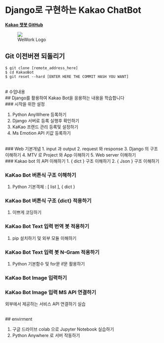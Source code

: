 # Django로 구현하는 Kakao ChatBot

[**Kakao 챗봇 GitHub**](https://github.com/plusfriend/auto_reply#specification)<br>


<figure class="align-center">
  <img src="http://scnews.co.kr/PEG/15286157107300.jpg">
  <figcaption>WeWork Logo</figcaption>
</figure>


## Git 이전버젼 되돌리기

```
$ git clone [remote_address_here]
$ cd KakaoBot
$ git reset --hard [ENTER HERE THE COMMIT HASH YOU WANT]
```


<br>
# 수업내용 

<br>
## Django를 활용하여 Kakao Bot을 응용하는 내용을 학습합니다

<br>
### 시작을 위한 설정

1. Python AnyWhere 등록하기 
2. Django 서버로 등록 실행후 확인하기 
3. KaKao 프랜드 관리 등록및 설정하기
4. Ms Emotion API 키값 등록하기

<br>
### Web 기본개념 
1. input 과 output
2. request 와 response
3. Django 의 구조 이해하기
4. MTV 로 Project 와 App 이해하기
5. Web server 이해하기

<br>
### Kakao bot 의 API 이해하기
1. { dict } 구조 이해하기
2. { Json } 구조 이해하기

### KaKao Bot 버튼식 구조 이해하기 
1. Python 기본객체 : [ list ], { dict }

### KaKao Bot 버튼식 구조 {dict} 적용하기
1. 이쁘게 코딩하기

### KaKao Bot Text 입력 번역 봇 적용하기 
1. pip 설치하기 및 외부 모듈 이해하기

### KaKao Bot Text 입력 봇 N-Gram 적용하기
1. Python 기본함수 및 for문 if문 활용하기

### KaKao Bot Image 입력하기

### KaKao Bot Image 입력 MS API 연결하기
외부에서 제공하는 서비스 API 연결하기 실습

<br>
## envirment

1. 구글 드라이브 colab 으로 Jupyter Notebook 실습하기
2. Python Anywhere 로 서버 작동하기